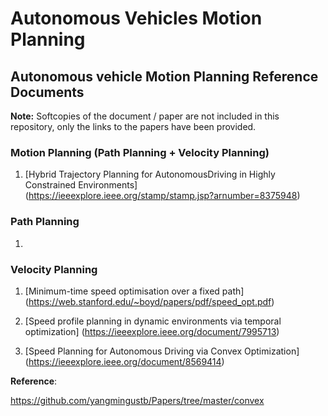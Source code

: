 # Autonomous Vehicles Motion Planning

## Autonomous vehicle Motion Planning Reference Documents

**Note:** Softcopies of the document / paper are not included in this repository, only the links to the papers have been provided. 

### Motion Planning (Path Planning + Velocity Planning)

1. [Hybrid Trajectory Planning for AutonomousDriving in Highly Constrained Environments] (https://ieeexplore.ieee.org/stamp/stamp.jsp?arnumber=8375948)


### Path Planning

1. 

### Velocity Planning

1. [Minimum-time speed optimisation over a fixed path] (https://web.stanford.edu/~boyd/papers/pdf/speed_opt.pdf)

2. [Speed profile planning in dynamic environments via temporal optimization] (https://ieeexplore.ieee.org/document/7995713)

3. [Speed Planning for Autonomous Driving via Convex Optimization] (https://ieeexplore.ieee.org/document/8569414)

**Reference**:

https://github.com/yangmingustb/Papers/tree/master/convex





